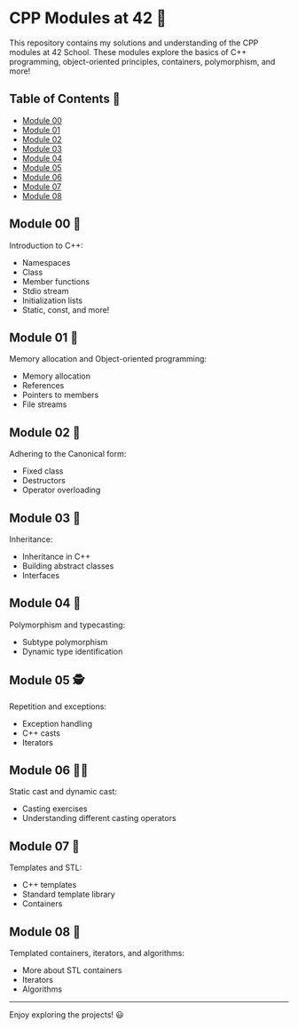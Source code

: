 # CPP Modules at 42 :rocket:

This repository contains my solutions and understanding of the CPP modules at 42 School. These modules explore the basics of C++ programming, object-oriented principles, containers, polymorphism, and more!

## Table of Contents :open_book:

- [Module 00](#module-00)
- [Module 01](#module-01)
- [Module 02](#module-02)
- [Module 03](#module-03)
- [Module 04](#module-04)
- [Module 05](#module-05)
- [Module 06](#module-06)
- [Module 07](#module-07)
- [Module 08](#module-08)

## Module 00 :baby:

Introduction to C++:
- Namespaces
- Class
- Member functions
- Stdio stream
- Initialization lists
- Static, const, and more!

## Module 01 :boy:

Memory allocation and Object-oriented programming:
- Memory allocation
- References
- Pointers to members
- File streams

## Module 02 :man:

Adhering to the Canonical form:
- Fixed class
- Destructors
- Operator overloading

## Module 03 :construction_worker:

Inheritance:
- Inheritance in C++
- Building abstract classes
- Interfaces

## Module 04 :cop:

Polymorphism and typecasting:
- Subtype polymorphism
- Dynamic type identification

## Module 05 :detective:

Repetition and exceptions:
- Exception handling
- C++ casts
- Iterators

## Module 06 :man_scientist:

Static cast and dynamic cast:
- Casting exercises
- Understanding different casting operators

## Module 07 :construction:

Templates and STL:
- C++ templates
- Standard template library
- Containers

## Module 08 :rocket:

Templated containers, iterators, and algorithms:
- More about STL containers
- Iterators
- Algorithms

---

Enjoy exploring the projects! :smiley:
